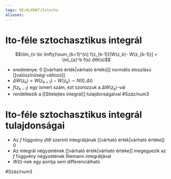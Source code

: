 ```yaml
---
tags: OE/ALKMAT/Sztocha 
aliases:
---
```


# Ito-féle sztochasztikus integrál
$$\lim_{n \to \infty}\sum_{k=1}^{n} f(z_{k-1})[W(z_k)- W(z_{k-1})] = \int_{a}^b f(s) dW(s)$$
- eredménye: 0 [[várható érték|várható értékű]]  normális eloszlású [[valószínűségi változó]]
- $\Delta W(z_k) = W(z_{k+1}) - W(z_k) \sim N(0, \Delta t)$
- $f(z_{k-1})$ egy ismert szám, ezt szorozzuk a $\Delta W(z_k)$-val
- rendelkezik a [[Stielejtes integrál]] tulajdonságaival
#Száz/num3

# Ito-féle sztochasztikus integrál tulajdonságai
- Az $f$ függvény $dW$ szerinti integráljának [[várható érték|várható értéke]] $0$
- Az integrál négyzetének [[várható érték|várható értéke]] megegyezik az $f$ függvény négyzetének Riemann integráljával
- $W(t)$-nek egy pontja sem differenciálható

#Száz/num3